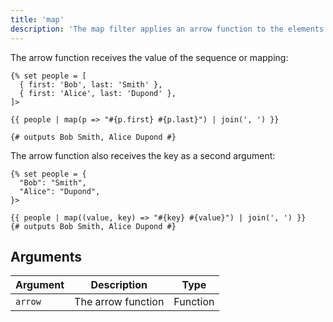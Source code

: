 ```yaml
---
title: 'map'
description: 'The map filter applies an arrow function to the elements of a sequence or a mapping.'
---
```


The arrow function receives the value of the sequence or mapping:

```canvas {% process=false>
{% set people = [
  { first: 'Bob', last: 'Smith' },
  { first: 'Alice', last: 'Dupond' },
]>

{{ people | map(p => "#{p.first} #{p.last}") | join(', ') }}

{# outputs Bob Smith, Alice Dupond #}
```

The arrow function also receives the key as a second argument:

```canvas {% process=false>
{% set people = {
  "Bob": "Smith",
  "Alice": "Dupond",
}>

{{ people | map((value, key) => "#{key} #{value}") | join(', ') }}
{# outputs Bob Smith, Alice Dupond #}
```

## Arguments

Argument  | Description        | Type
--------- | ------------------ | --------
`arrow`   | The arrow function | Function
